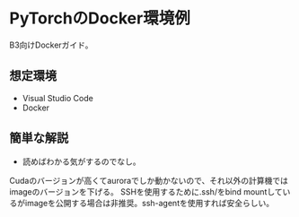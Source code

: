 # PyTorchのDocker環境例

B3向けDockerガイド。

## 想定環境
- Visual Studio Code
- Docker

## 簡単な解説
- 読めばわかる気がするのでなし。

Cudaのバージョンが高くてauroraでしか動かないので、それ以外の計算機ではimageのバージョンを下げる。
SSHを使用するために.ssh/をbind mountしているがimageを公開する場合は非推奨。ssh-agentを使用すれば安全らしい。
